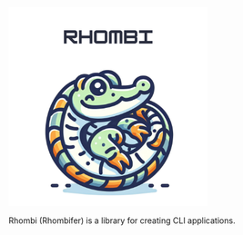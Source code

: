 <img src="/assets/rhombit.svg" width="350" height="350">

Rhombi (Rhombifer) is a library for creating CLI applications.

